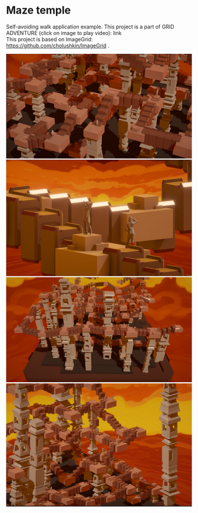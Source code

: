 # Maze temple
Self-avoiding walk application example. 
This project is a part of GRID ADVENTURE (click on image to play video): link  
This project is based on ImageGrid: https://github.com/cholushkin/ImageGrid . 

![Screenshot_1](Images/Screenshot_1.png)
![Screenshot_2](Images/Screenshot_2.png)
![Screenshot_3](Images/Screenshot_3.png)
![Screenshot_4](Images/Screenshot_4.png)

